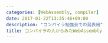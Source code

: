 ```yaml
---
categories: [WebAssembly, compiler]
date: 2017-01-22T13:35:46+09:00
description: "コンパイラ勉強会での発表用"
title: コンパイラの人からみたWebAssembly
---
```


<section data-markdown
    data-separator="\n===\n"
    data-vertical="\n---\n"
    data-notes="^Note:">
<script type="text/template">

# コンパイラの人からみたWebAssembly
----------------------
[コンパイラ勉強会 - connpass](https://connpass.com/event/46850/)

<!-- .slide: class="center" -->
===
# About Me
---------
![κeenのアイコン](/images/kappa.png) <!-- .element: style="position:absolute;right:0;z-index:-1" width="20%" -->

 * κeen
 * [@blackenedgold](https://twitter.com/blackenedgold)
 * Github: [KeenS](https://github.com/KeenS)
 * [Idein Inc.](https://idein.jp/)のエンジニア
 * Lisp, ML, Rust, Shell Scriptあたりを書きます

===
# アジェンダ
------------

* WebAssemblyの概要
* 具体的な話
* WebAssembly吐こうとした話

===

# WebAssemblyの概要

<!-- .slide: class="center" -->
===

# JavaScript
-------------

* ブラウザ上で動くスクリプト言語
* 動的型付
* 高級
* GCとかある
* 今までブラウザで動く唯一の言語だった
* 遅い
  + 各ブラウザJITなどで補強

===

# [asm.js](http://asmjs.org/)
------------

* プラウザ上で動く言語
* 低級
* GCなし
* JSのサブセット
  + asm.jsをサポートしないプラウザでも動かせる
* コンパイラから生成されることを想定
  + emscriptenなど

===

``` javascript
function geometricMean(start, end) {
  start = start|0; // start has type int
  end = end|0;     // end has type int
  return +exp(+logSum(start, end) / +((end - start)|0));
}
...
```

===
# asm.jsの問題点
---------------

* JS互換文法なため嵩張る
* パースも遅い
* そもそもコンパイラが吐くならバイナリでも良いのでは？

===

# WebAssembly
--------------

* ブラウザ上で動く言語
  + 仮想機械命令？
* 低級
* バイナリフォーマット
  + ロード、パース時間が短かい
  + パース20倍くらい速いらしい
* wasm32とwasm64がある
* セマンティクスは（今のところ）ams.jsをほぼ踏襲
  + 実行エンジンは既存のものを使える
* 将来SIMD、スレッドなどの拡張が入る

===

# WASMのゴール
--------------------

* ポータブルでコンパクトで速い
* 仕様策定と実装をインクリメンタルにやっていく
  + 今はとりあえずC/C++をターゲットに
* 既存のJS環境と協調する
  + JSとの相互呼び出しとか
* ブラウザ以外への組込みもサポート
  + Node.jsとか
* プラットフォームになる
  + ツール類のサポートとか

===

# なぜWebAssembly?
------------------

* 実行までのレイテンシが短かい
* asm.jsより速度を出しやすい設計
* クライアントヘビーにしやすい？
* **JSを補完する存在**
* non-determinismが少ない
* LLVM IRと比べてデコードが速くてコンパクト
* (**code generator IR** vs optimization IR)
* 余計なことをしない
  + fast mathとかはない
  + 既に最適化されたコードが吐かれる前提

===
# WebAssemblyの現状
-------------------

* Minimum Viable Product(MVP)
* 機能を削ってとりあえず動くものを作ってる
* 今はC/C++からLLVMを通して吐けるのが目標
* 今後SIMDとかスレッドとかDOM APIとか増えていく
* ChromeとFirefoxでオプトインで使える
  + そろそろFirefoxで普通に動く

===

# 具体的な話
<!-- .slide: class="center" -->

===

# セマンティクス
---------------

* https://github.com/WebAssembly/spec
* 形式的定義されている
* 実行以外にも静的バリデーションもある
* 1ファイル1モジュール
  + JSのモジュールと同じ概念

===
# 実行モデル
--------------

* i32,i64,f32,f64のみ
  + bitエンコーディングは指定
* スタックマシン
  + 命令のオペランドや関数の引数はスタック経由で渡す
  + バイナリがコンパクト+雑にコンパイルしても速い
* 無限のローカル変数が使える
  + 型がある
* 関数の引数はローカル変数経由で渡される
* コントロールフローはgotoじゃなくてstructured
  + 静的検証がしやすい

===

# wasm、wast
------------

* バイナリフォーマットだけでは人間が読めない
* テキストフォーマットも欲しい
* バイナリ: wasm
  + コンパクト
  + intとかもパッキングする
* テキスト: wast
  + 人間可読+機械可読=S式
  + 低級にもちょっと高級にも書ける

===

``` javascript
function geometricMean(start, end) {
  start = start|0; // start has type int
  end = end|0;     // end has type int
  return +exp(+logSum(start, end) / +((end - start)|0));
}
...
```

===

```wasm
(module
  (type (;0;) (func (param i64 i64) (result f64)))
  (type (;1;) (func (param i64 i64) (result f64)))
  (type (;2;) (func (param f64) (result f64)))
  (func (;0;) (type 0) (param i64 i64) (result f64)
    (get_local 0)
    (get_local 1)
    (call 1)
    (get_local 1)
    (get_local 0)
    (i64.sub)
    (f64.convert_s/i64)
    (f64.div)
    (call 2))
  ...)
```

===

```wasm
(module
  (type (;0;) (func (param i64 i64) (result f64)))
  (type (;1;) (func (param i64 i64) (result f64)))
  (type (;2;) (func (param f64) (result f64)))
  (func (;0;) (type 0) (param i64 i64) (result f64)
    (call 2
      (f64.div
       (call 1 (get_local 0) (get_local 1))
       (f64.convert_s/i64
        (i64.sub
         (get_local 1)
         (get_local 0))))))
  ...)
```

===

```
0000000: 0061 736d                                 ; WASM_BINARY_MAGIC
0000004: 0d00 0000                                 ; WASM_BINARY_VERSION
; section "TYPE" (1)
0000008: 01                                        ; section code
0000009: 00                                        ; section size (guess)
000000a: 03                                        ; num types
; type 0
000000b: 60                                        ; func
000000c: 02                                        ; num params
000000d: 7e                                        ; i64
000000e: 7e                                        ; i64
000000f: 01                                        ; num results
0000010: 7c                                        ; f64
; type 1
0000011: 60                                        ; func
0000012: 02                                        ; num params
0000013: 7e                                        ; i64
0000014: 7e                                        ; i64
0000015: 01                                        ; num results
0000016: 7c                                        ; f64
; type 2
0000017: 60                                        ; func
0000018: 01                                        ; num params
0000019: 7c                                        ; f64
000001a: 01                                        ; num results
000001b: 7c                                        ; f64
0000009: 12                                        ; FIXUP section size
; section "FUNCTION" (3)
000001c: 03                                        ; section code
000001d: 00                                        ; section size (guess)
000001e: 03                                        ; num functions
000001f: 00                                        ; function 0 signature index
0000020: 01                                        ; function 1 signature index
0000021: 02                                        ; function 2 signature index
000001d: 04                                        ; FIXUP section size
; section "CODE" (10)
000002e: 0a                                        ; section code
000002f: 00                                        ; section size (guess)
0000030: 03                                        ; num functions
; function body 0
0000031: 00                                        ; func body size (guess)
0000032: 00                                        ; local decl count
0000033: 20                                        ; get_local
0000034: 00                                        ; local index
0000035: 20                                        ; get_local
0000036: 01                                        ; local index
0000037: 10                                        ; call
0000038: 01                                        ; func index
0000039: 20                                        ; get_local
000003a: 01                                        ; local index
000003b: 20                                        ; get_local
000003c: 00                                        ; local index
000003d: 7d                                        ; i64.sub
000003e: b9                                        ; f64.convert_s/i64
000003f: a3                                        ; f64.div
0000040: 10                                        ; call
0000041: 02                                        ; func index
0000042: 0b                                        ; end
0000031: 11                                        ; FIXUP func body size
...
```

===

# JS API
---------

``` javascript
var importObj = {js: {
    import1: () => console.log("hello,"),
    import2: () => console.log("world!")
}};
fetch('demo.wasm').then(response =>
    response.arrayBuffer()
).then(buffer =>
    WebAssembly.instantiate(buffer, importObj)
).then(({module, instance}) =>
    instance.exports.f()
```

===

# メモリ
------------

* メモリアドレスが0から始まって飛びのない **リニアメモリ**
  + 命令で伸び縮み出来る
  + 将来複数のリニアメモリとか出てくるかも
* メモリサイズは32bit(wasm32)か64bit(wasm64)が選べる
  + 現状はwasm32のみ
  + 1つのモジュールでメモリ4GiBバイトも使わないから普通は32bitで十分
* アドレッシングは `アドレス+オフセット`
* アラインメントは必須ではない（した方が速い）
* コード列のメモリは見えない
* スタックスキャンも出来ない

===

# 例外とか
----------

* Trap -- WebAssemblyのインスタンスが異常終了する
  + 例えばメモリの範囲外アクセスとか
* スタックオーバーフロー
  + オーバーフローするとインスタンスが異常終了する
  + 処理系/環境毎にスタック長は違う
    - non-determinism

===

# テーブル
----------

* 要素の配列的なもの
  + 整数インデックスでアクセス出来る
* 今のところ関数を入れてindrect callするため
* 将来的にはOSのハンドラとかGCの参照とか

===

# ローカル変数
--------------

* 無限にある型付きストレージ
* 0 初期化
* 関数の引数もローカル変数に入る

===

# グローバル変数
---------------

* 型付きストレージ
* 可変/不変がある
* 不変Globにsetするとvalidationエラー
* リニアメモリとは違うメモリ領域

===
# import / export
-----------------

* 他のモジュールから色々インポート出来る
* 関数
* テーブル
* グローバル変数
* リニアメモリ
* 勿論exportも

===
# 一旦まとめ
------------

* WASMは1ファイル1モジュール
* WASMには以下がある
  + 関数
    - 関数内ローカル変数
  + リニアメモリ
  + グローバル変数
  + テーブル
  + importテーブル
  + exportテーブル

===

# 命令の話
----------

* コントロールフロー
* Call
* パラメトリック
* 変数アクセス
* メモリ関連
* 定数
* 比較
* 数値
* 変換
* 再解釈

===

# コントロールフロー
-------------------

* `loop` + `br` (名前付き)
* `block` + `br` (名前付き)
* `br_if` or `br_table`
* `if` + `else` + `end`
* `return`
* 等

===

# コントロールフロー
-------------------

* gotoがない
  + `br` はブランチじゃなくてブレイク
* gotoからstructuredに[変換出来る](https://github.com/kripken/emscripten/blob/master/docs/paper.pdf)
    + loop, block, br, br_ifを使う
* 高級言語から変換するなら `if` を使う
  + ifが2系統あることになる

===

# Call
------

* `call`
* `call_indirect`
  + 関数テーブルを使った呼び出し
  + ダイナミックな関数ディスパッチに

===

# パラメトリック
------

* `drop`
* `select`
  + 三項演算子相当


===

# 変数アクセス
--------------

* `get/set_local`
* `get/set_global`
* `tee_local`
  + スタックに値を残しつつset

===

# メモリ関連
------------

* `{i,f}{32,64}.load{,8,16,32,64}{,_s,_u}`
* `{i,f}{32,64}.store{,8,16,32}`
* `current_memory`
* `grow_memory`
  + メモリを増やす命令もある

===
# 定数
------

* `{i,f}{32,64}.const`

===
# 比較
-------

* 各種 `eq`, `eqz`, `ne`,`lt`, `le`, `gt`, `ge`

===

# 数値
-------

* 四則(`i32.add`とか)
* 論理(`i64.popcnt`とか)
* 丸め,最{大,小}(`f32.ceil`とか)
* ルート(`f64.sqrt`とか)

===

# 変換
------

* `f32.convert_s/i32`とか
* `i32.wrap/i64`とか

===

# 再解釈
--------

* `i32.reinterpret/f32`とか
* ビットキャスト
* ビットエンコーディングが定まってるのでwell-defined

===
# WASM吐こうとした話

<!-- .slide: class="center" -->
===
# 作ったやつ
-------------

* なんかコンパイラ作ろうと思い立った
* [KeenS/webml: An ML like toy language compiler](https://github.com/KeenS/webml)
* とりあえずSMLのサブセット
* Rust製
* 未完成
  + 正月気抜いてたら進捗ダメでした

===
# やりたかったこと
------------------

* ブラウザで動くコンパイラ作ってみたい
  + Rustはemscripten通せる
* WebAssembly面白そう
* SML処理系作りたかった
* 最適化書く練習

===
# 中身
------------

* パーサ、AST, HIR, MIR, LIR
* LIRがレジスタマシンなのでそれをWASMに変換したい
* オンメモリで生成するためにアセンブラ自作
  + [KeenS/WebAssembler-rs: An in memory wasm assembler for Rust](https://github.com/KeenS/WebAssembler-rs)
  + ブラウザで動かすのに必要
* 最適化はまだ

===
# コード生成
-----------

* (ほぼ)SSAの1変数 = 1ローカル変数
  + どうせエンジン側でレジスタ割り当てするでしょ
* スタックはほぼ使わない
* gotoを構造化制御フローにする
  +  一応出来る
  + [Reloop](https://github.com/kripken/emscripten/blob/master/docs/paper.pdf)
  + 何言ってるのかよく分からない
  + ステートマシンは勿論可能
* →自分で考えた
* なんかつらいので詳解します
* みんな基本ブロックとCFGは分かるかな？

===
# blockと前方ジャンプ
------------

* `block` + `break` で前方ジャンプ
* 閉じ括弧の位置にジャンプ
* `block` の位置は自由

===

<pre>
<code>
(<span class='hljs-keyword'>block</span>
  ...
  (<span class='hljs-keyword'>br</span> 0)--+
  ...     |
  )<------+
</code>
</pre>

===

<pre>
<code>
(<span class='hljs-keyword'>block</span>
  ...
  ...
  ...
  (<span class='hljs-keyword'>br</span> 0)--+
  ...     |
  )<------+
</code>
</pre>

===

# loopと前方ジャンプ
------------


* `loop` + `break`で後方ジャンプ
  + `loop` からの `break` はいわゆる `continue`
* 開き括弧の位置にジャンプ
* 閉じ括弧の位置は自由

===

<pre>
<code>
(<span class='hljs-keyword'>loop</span><----+
  ...     |
  (<span class='hljs-keyword'>br</span> 0)--+
  ...
  )
</code>
</pre>


===

<pre>
<code>
(<span class='hljs-keyword'>loop</span><----+
  ...     |
  (<span class='hljs-keyword'>br</span> 0)--+
  ...
  ...
  ...
  )
</code>
</pre>


===
# ジャンプのクロス
------------------

* 単一gotoは割り当て出来る
* 複数のgotoが入り組んだら？

===
# 前前
------

```
   [ ]--+
    |   |
+--[ ]  |
|   |   |
|  [ ]<-+
|   |
+->[ ]
```

===
# 前前
------

```
(block
  (block
    ...
    (br 0)-+
    ...    |
    (br 1)-+-+
  )<-------+ |
)<-----------+
```

===
# 後後
------


```
   [ ]<-+
    |   |
+->[ ]  |
|   |   |
|  [ ]--+
|   |
+--[ ]
```

===
# 後後
------

```
(loop<-----+
  (loop<---+-+
    ...    | |
    (br 1)-+ |
    ...      |
    (br 0)---+
  )
)
```

===
# 後前
------


```
   [ ]<-+
    |   |
+--[ ]  |
|   |   |
|  [ ]--+
|   |
+->[ ]
```

===
# 後前
------

```
(block
  (loop<---+
    ...    |
    (br 1)-+-+
    ...    | |
    (br 0)-+ |
  )          |
)<-----------+
```

===
# 前後
------

```
   [ ]--+
    |   |
+->[ ]  |
|   |   |
|  [ ]<-+
|   |
+--[ ]
```

===
# 前後
------

* 出来ない…？
* 部分的にステートマーシン作る？
* ブロック組み換えたら出来る…？
* emscriptenはステートマシンっぽい？
* どうすればいいか不明
* もはやCPS変換して全部Callにする？
  + Compiling With Continuations!!!

===
# アルゴリズム
--------------

1. loopを良い感じに割り当てる
  + 最初はジャンプ位置と一番最後のgotoで作って、境界がクロスしないようにendを伸ばす
2. blockを外側のloopめいっぱい使って割り当てる
  + loopと同じく最小に割り当てて、blockをloopまで伸ばす

===
# ランタイム
------------

* スタック走査出来ない
* GC書けないのでは？？？
* 今のところターゲットはC/C++なので問題ない
* 将来はGC Integration入るかも

===
# 現状の解
----------

1. メモリの自動管理を諦める
2. リージョン推論や線形型で静的管理する
3. スタックを使わないコードにする
  + Compiling With Continuations!!!

===
# まとめ
--------

* ブラウザでアセンブリっぽいコードが動くよ
* バイナリはコンパクトだよ
* コントロールフロー難しいよ
* ランタイム難しいよ
* Compiling With Continuations

</script>
</section>

